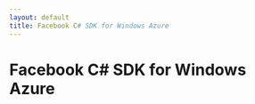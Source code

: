 ```yaml
---
layout: default
title: Facebook C# SDK for Windows Azure 
---
```


# Facebook C# SDK for Windows Azure #